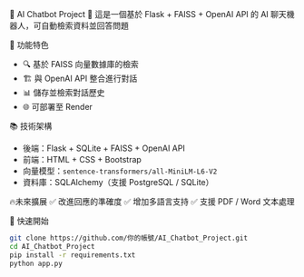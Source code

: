 🤖 AI Chatbot Project
🚀 這是一個基於 Flask + FAISS + OpenAI API 的 AI 聊天機器人，可自動檢索資料並回答問題

📌 功能特色
- 🔍 基於 FAISS 向量數據庫的檢索
- 🏗  與 OpenAI API 整合進行對話
- 📊 儲存並檢索對話歷史
- 🌐 可部署至 Render

📚 技術架構
- 後端：Flask + SQLite + FAISS + OpenAI API
- 前端：HTML + CSS + Bootstrap
- 向量模型：`sentence-transformers/all-MiniLM-L6-V2`
- 資料庫：SQLAlchemy（支援 PostgreSQL / SQLite）

🔥未來擴展
✅ 改進回應的準確度
✅ 增加多語言支持
✅ 支援 PDF / Word 文本處理

🚀 快速開始
```bash
git clone https://github.com/你的帳號/AI_Chatbot_Project.git
cd AI_Chatbot_Project
pip install -r requirements.txt
python app.py
